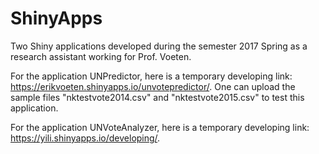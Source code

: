 # ShinyApps
Two Shiny applications developed during the semester 2017 Spring as a research assistant working for Prof. Voeten.


For the application UNPredictor, here is a temporary developing link: https://erikvoeten.shinyapps.io/unvotepredictor/.
One can upload the sample files "nktestvote2014.csv" and "nktestvote2015.csv" to test this application.


For the application UNVoteAnalyzer, here is a temporary developing link: https://yili.shinyapps.io/developing/.
